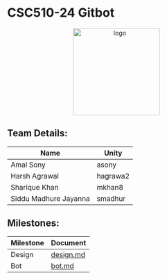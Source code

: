 # CSC510-24 Gitbot

<p align="center">
<img alt="logo" width="200" height="200" src="https://github.ncsu.edu/csc510-fall2019/CSC510-24/blob/master/images/logo.png">
</p>

## Team Details:

Name | Unity
------------ | -------------
Amal Sony | asony
Harsh Agrawal | hagrawa2
Sharique Khan | mkhan8
Siddu Madhure Jayanna | smadhur

## Milestones:

Milestone | Document
-------------- | ---------------
Design | [design.md](https://github.ncsu.edu/csc510-fall2019/CSC510-24/blob/master/documents/design.md)
Bot | [bot.md](https://github.ncsu.edu/csc510-fall2019/CSC510-24/blob/master/documents/bot.md)



  


